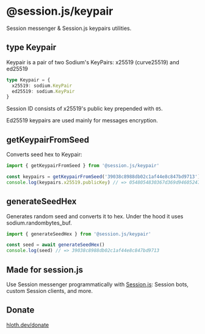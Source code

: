# @session.js/keypair

Session messenger & Session.js keypairs utilities.

## type Keypair

Keypair is a pair of two Sodium's KeyPairs: x25519 (curve25519) and ed25519

```ts
type Keypair = {
  x25519: sodium.KeyPair
  ed25519: sodium.KeyPair
}
```

Session ID consists of x25519's public key prepended with `05`.

Ed25519 keypairs are used mainly for messages encryption.

## getKeypairFromSeed

Converts seed hex to Keypair:

```ts
import { getKeypairFromSeed } from '@session.js/keypair'

const keypairs = getKeypairFromSeed('39038c8988db02c1af44e8c847bd9713')
console.log(keypairs.x25519.publicKey) // => 0548054830367d369d94605247999a375dbd0a0f65fdec5de1535612bcb6d4de452c69
```

## generateSeedHex

Generates random seed and converts it to hex. Under the hood it uses sodium.randombytes_buf.

```ts
import { generateSeedHex } from '@session.js/keypair'

const seed = await generateSeedHex()
console.log(seed) // => 39038c8988db02c1af44e8c847bd9713
```

## Made for session.js

Use Session messenger programmatically with [Session.js](https://github.com/sessionjs/client): Session bots, custom Session clients, and more.

## Donate

[hloth.dev/donate](https://hloth.dev/donate)